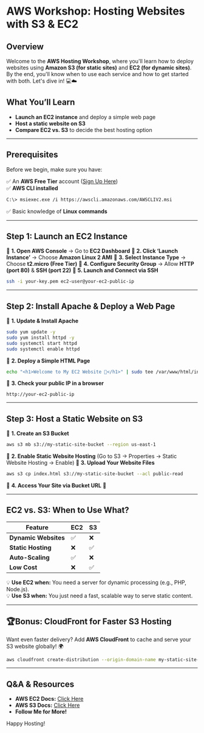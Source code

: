 # AWS Workshop: Hosting Websites with S3 & EC2

##  Overview
Welcome to the **AWS Hosting Workshop**, where you'll learn how to deploy websites using **Amazon S3 (for static sites)** and **EC2 (for dynamic sites)**. By the end, you'll know when to use each service and how to get started with both. Let's dive in! 💻☁️

##  What You’ll Learn
- **Launch an EC2 instance** and deploy a simple web page
- **Host a static website on S3**
- **Compare EC2 vs. S3** to decide the best hosting option

---

##  Prerequisites
Before we begin, make sure you have:

✅ An **AWS Free Tier** account ([Sign Up Here](https://aws.amazon.com/free/))  
✅ **AWS CLI installed** 
```bash
C:\> msiexec.exe /i https://awscli.amazonaws.com/AWSCLIV2.msi
```
✅ Basic knowledge of **Linux commands**  

---

##  Step 1: Launch an EC2 Instance
📍 **1. Open AWS Console** → Go to **EC2 Dashboard**
📍 **2. Click ‘Launch Instance’** → Choose **Amazon Linux 2 AMI**
📍 **3. Select Instance Type** → Choose **t2.micro (Free Tier)**
📍 **4. Configure Security Group** → Allow **HTTP (port 80)** & **SSH (port 22)**
📍 **5. Launch and Connect via SSH**

```bash
ssh -i your-key.pem ec2-user@your-ec2-public-ip
```

---

##  Step 2: Install Apache & Deploy a Web Page
📍 **1. Update & Install Apache**
```bash
sudo yum update -y
sudo yum install httpd -y
sudo systemctl start httpd
sudo systemctl enable httpd
```
📍 **2. Deploy a Simple HTML Page**
```bash
echo "<h1>Welcome to My EC2 Website 🚀</h1>" | sudo tee /var/www/html/index.html
```
📍 **3. Check your public IP in a browser**
```
http://your-ec2-public-ip
```

---

##  Step 3: Host a Static Website on S3
📍 **1. Create an S3 Bucket**
```bash
aws s3 mb s3://my-static-site-bucket --region us-east-1
```
📍 **2. Enable Static Website Hosting** (Go to S3 → Properties → Static Website Hosting → Enable)
📍 **3. Upload Your Website Files**
```bash
aws s3 cp index.html s3://my-static-site-bucket --acl public-read
```
📍 **4. Access Your Site via Bucket URL** 🎉

---

##  EC2 vs. S3: When to Use What?
| Feature  | EC2 | S3 |
|----------|-----|----|
| **Dynamic Websites** | ✅ | ❌ |
| **Static Hosting** | ❌ | ✅ |
| **Auto-Scaling** | ✅ | ❌ |
| **Low Cost** | ❌ | ✅ |

💡 **Use EC2 when:** You need a server for dynamic processing (e.g., PHP, Node.js).  
💡 **Use S3 when:** You just need a fast, scalable way to serve static content.

---

## 🏆Bonus: CloudFront for Faster S3 Hosting
Want even faster delivery? Add **AWS CloudFront** to cache and serve your S3 website globally! 🌍

```bash
aws cloudfront create-distribution --origin-domain-name my-static-site-bucket.s3.amazonaws.com
```

---

##  Q&A & Resources
-  **AWS EC2 Docs:** [Click Here](https://aws.amazon.com/ec2/)
-  **AWS S3 Docs:** [Click Here](https://aws.amazon.com/s3/)
-  **Follow Me for More!**

 Happy Hosting! 
